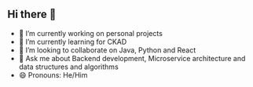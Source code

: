 ## Hi there 👋
- 🔭 I’m currently working on personal projects
- 🌱 I’m currently learning for CKAD
- 👯 I’m looking to collaborate on Java, Python and React
- 💬 Ask me about Backend development, Microservice architecture and data structures and algorithms
- 😄 Pronouns: He/Him
